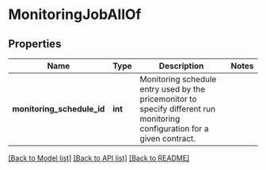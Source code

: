 # MonitoringJobAllOf

## Properties
Name | Type | Description | Notes
------------ | ------------- | ------------- | -------------
**monitoring_schedule_id** | **int** | Monitoring schedule entry used by the pricemonitor to specify different run monitoring configuration for a given contract.  | 

[[Back to Model list]](../README.md#documentation-for-models) [[Back to API list]](../README.md#documentation-for-api-endpoints) [[Back to README]](../README.md)


